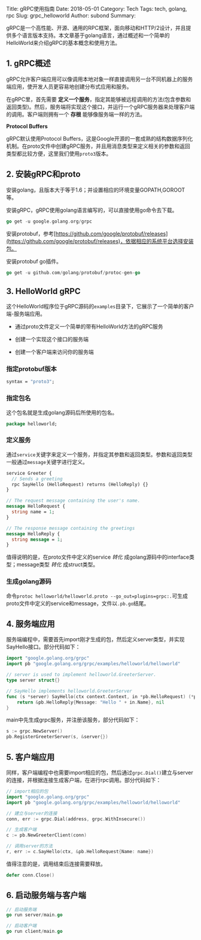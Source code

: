 Title: gRPC使用指南
Date: 2018-05-01
Category: Tech
Tags: tech, golang, rpc
Slug: grpc_helloworld
Author: subond
Summary:

gRPC是一个高性能、开源、通用的RPC框架，面向移动和HTTP/2设计，并且提供多个语言版本支持。本文章基于golang语言，通过概述和一个简单的HelloWorld来介绍gRPC的基本概念和使用方法。

## 1. gRPC概述

gRPC允许客户端应用可以像调用本地对象一样直接调用另一台不同机器上的服务端应用，使开发人员更容易地创建分布式应用和服务。

在gRPC里，首先需要 **定义一个服务**，指定其能够被远程调用的方法(包含参数和返回类型)。然后，服务端将实现这个接口，并运行一个gRPC服务器来处理客户端的调用。客户端则拥有一个 **存根** 能够像服务端一样的方法。

**Protocol Buffers**

gRPC默认使用Protocol Buffers，这是Google开源的一套成熟的结构数据序列化机制。在proto文件中创建gRPC服务，并且用消息类型来定义相关的参数和返回类型都比较方便，这里我们使用`proto3`版本。

## 2. 安装gRPC和proto

安装golang，且版本大于等于1.6；并设置相应的环境变量GOPATH,GOROOT等。

安装gRPC，gRPC使用golang语言编写的，可以直接使用go命令去下载。

```go
go get -u google.golang.org/grpc
```

安装protobuf，参考[https://github.com/google/protobuf/releases](https://github.com/google/protobuf/releases)，依据相应的系统平台选择安装包。

安装protobuf go插件。

```go
go get -u github.com/golang/protobuf/protoc-gen-go
```

## 3. HelloWorld gRPC

这个HelloWorld程序位于gRPC源码的`examples`目录下，它展示了一个简单的客户端-服务端应用。

+ 通过proto文件定义一个简单的带有HelloWorld方法的gRPC服务

+ 创建一个实现这个接口的服务端

+ 创建一个客户端来访问你的服务端

### 指定protobuf版本

```protobuf
syntax = "proto3";
```

### 指定包名

这个包名就是生成golang源码后所使用的包名。

```protobuf
package helloworld;
```

### 定义服务

通过`service`关键字来定义一个服务，并指定其参数和返回类型。参数和返回类型一般通过`message`关键字进行定义。

```protobuf
service Greeter {
  // Sends a greeting
  rpc SayHello (HelloRequest) returns (HelloReply) {}
}

// The request message containing the user's name.
message HelloRequest {
  string name = 1;
}

// The response message containing the greetings
message HelloReply {
  string message = 1;
}
```

值得说明的是，在proto文件中定义的service *转化* 成golang源码中的interface类型；message类型 *转化* 成struct类型。

### 生成golang源码

命令`protoc helloworld/helloworld.proto --go_out=plugins=grpc:.`可生成proto文件中定义的service和message，文件以`.pb.go`结尾。

## 4. 服务端应用

服务端编程中，需要首先import刚才生成的包，然后定义server类型，并实现SayHello接口。部分代码如下：

```go
import "google.golang.org/grpc"
import pb "google.golang.org/grpc/examples/helloworld/helloworld"

// server is used to implement helloworld.GreeterServer.
type server struct{}

// SayHello implements helloworld.GreeterServer
func (s *server) SayHello(ctx context.Context, in *pb.HelloRequest) (*pb.HelloReply, error) {
	return &pb.HelloReply{Message: "Hello " + in.Name}, nil
}
```

main中先生成grpc服务，并注册该服务，部分代码如下：

```go
s := grpc.NewServer()
pb.RegisterGreeterServer(s, &server{})
```

## 5. 客户端应用

同样，客户端编程中也需要import相应的包，然后通过`grpc.Dial()`建立与server的连接，并根据连接生成客户端，在进行rpc调用。部分代码如下：

```go
// import相应的包
import "google.golang.org/grpc"
import pb "google.golang.org/grpc/examples/helloworld/helloworld"

// 建立与server的连接
conn, err := grpc.Dial(address, grpc.WithInsecure())

// 生成客户端
c := pb.NewGreeterClient(conn)

// 调用server的方法
r, err := c.SayHello(ctx, &pb.HelloRequest{Name: name})
```

值得注意的是，调用结束后连接需要释放。

```go
defer conn.Close()
```

## 6. 启动服务端与客户端

```go
// 启动服务端
go run server/main.go

// 启动客户端
go run client/main.go
```
